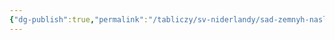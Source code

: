 ```yaml
---
{"dg-publish":true,"permalink":"/tabliczy/sv-niderlandy/sad-zemnyh-naslazhdenij/","dgPassFrontmatter":true}
---
```



